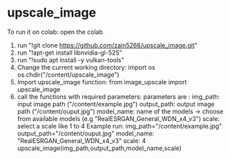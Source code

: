 # upscale_image

To run it on colab:
open the colab
1)  run "!git clone https://github.com/zain5266/upscale_image.git"
2)  run "!apt-get install libnvidia-gl-525" 
3)  run "!sudo apt install -y vulkan-tools"
4)  Change the current working directory:
    import os
    os.chdir("/content/upscale_image") 
5)  Import upscale_image function:
    from image_upscale import upscale_image 
6)  call the functions with required parameters:
    parameters are : 
    img_path: input image path ("/content/example.jpg")
    output_path: output image path ("/content/ouput.jpg")
    model_name: name of the models -> choose from available models (e.g "RealESRGAN_General_WDN_x4_v3")
    scale: select a scale like 1 to 4 
Example run:
img_path="/content/example.jpg"
output_path="/content/ouput.jpg"
model_name: "RealESRGAN_General_WDN_x4_v3"
scale: 4
upscale_image(img_path,output_path,model_name,scale)
